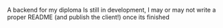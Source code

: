 A backend for my diploma
Is still in development, I may or may not write a proper README (and publish the client!) once its finished
